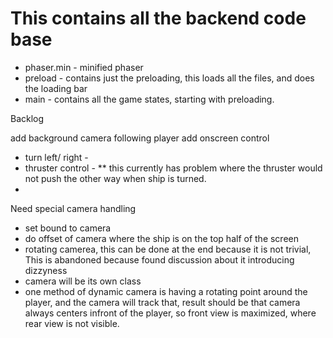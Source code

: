 # This contains all the backend code base
* phaser.min - minified phaser
* preload - contains just the preloading, this loads all the files, and does the loading bar
* main - contains all the game states, starting with preloading.

Backlog

add background 
camera following player
add onscreen control
* turn left/ right  -
* thruster control -
	** this currently has problem where the thruster would not push the other way when ship is turned.
* 

Need special camera handling
* set bound to camera
* do offset of camera where the ship is on the top half of the screen
* rotating camerea, this can be done at the end  because it is not trivial, This is abandoned because found discussion about it introducing dizzyness
* camera will be its own class
* one method of dynamic camera is having a rotating point around the player, and the camera will track that, result should be that camera always centers infront of the player, so front view is maximized, where rear view is not visible.


